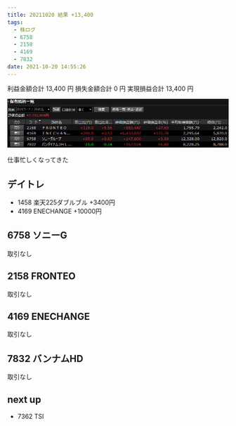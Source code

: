 ```yaml
---
title: 20211020 結果 +13,400
tags:
  - 株ログ
  - 6758
  - 2158
  - 4169
  - 7832
date: 2021-10-20 14:55:26
---
```


利益金額合計 13,400 円
損失金額合計 0 円
実現損益合計 13,400 円

![i](/kab/img/20211020000.png)

仕事忙しくなってきた

## デイトレ

- 1458 楽天225ダブルブル +3400円
- 4169 ENECHANGE +10000円

## 6758 ソニーG

取引なし

## 2158 FRONTEO

取引なし

## 4169 ENECHANGE

取引なし

## 7832 バンナムHD

取引なし

## next up

- 7362 TSI
